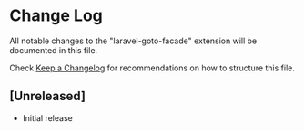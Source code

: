 # Change Log

All notable changes to the "laravel-goto-facade" extension will be documented in this file.

Check [Keep a Changelog](http://keepachangelog.com/) for recommendations on how to structure this file.

## [Unreleased]

- Initial release